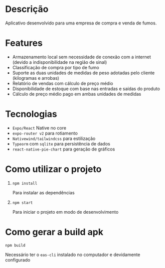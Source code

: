 # Descrição

Aplicativo desenvolvido para uma empresa de compra e venda de fumos.

# Features

- Armazenamento local sem necessidade de conexão com a internet (devido a indisponibilidade na região de sinal)
- Classificação de compra por tipo de fumo
- Suporte as duas unidades de medidas de peso adotadas pelo cliente (kilogramas e arrobas)
- Relatório de vendas com cálculo de preço médio
- Disponibilidade de estoque com base nas entradas e saídas do produto
- Cálculo de preço médio pago em ambas unidades de medidas

# Tecnologias

- `Expo/React` Native no core
- `expo-router v2` para rotiamento
- `Nativewind/tailwindcss` para estilização
- `Typeorm` com `sqlite` para persistência de dados
- `react-native-pie-chart` para geração de gráficos

# Como utilizar o projeto

  <ol>
  <li>
  
  `npm install`

Para instalar as dependências

  </li>

  <li>

`npm start`

Para iniciar o projeto em modo de desenvolvimento

  </li>

  </ol>

# Como gerar a build apk

`npm build`

Necessário ter o `eas-cli` instalado no computador e devidamente configurado
